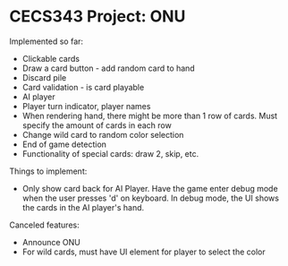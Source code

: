# CECS343 Project: ONU

Implemented so far:  
* Clickable cards  
* Draw a card button - add random card to hand  
* Discard pile  
* Card validation - is card playable  
* AI player 
* Player turn indicator, player names
* When rendering hand, there might be more than 1 row of cards. Must specify the amount of cards in each row
* Change wild card to random color selection  
* End of game detection  
* Functionality of special cards: draw 2, skip, etc.  

Things to implement:  
* Only show card back for AI Player. Have the game enter debug mode when the user presses 'd' on keyboard.
In debug mode, the UI shows the cards in the AI player's hand.  

Canceled features:  
* Announce ONU  
* For wild cards, must have UI element for player to select the color  
